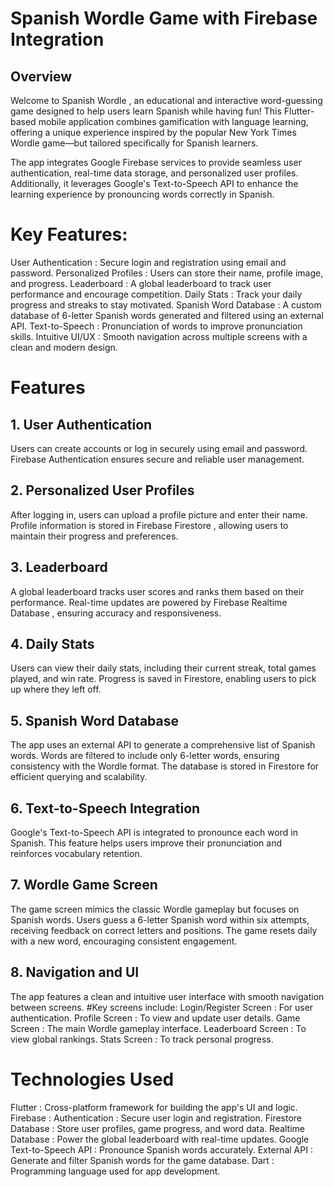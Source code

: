 # Spanish Wordle Game with Firebase Integration

## Overview
Welcome to Spanish Wordle , an educational and interactive word-guessing game designed to help users learn Spanish while having fun! This Flutter-based mobile application combines gamification with language learning, offering a unique experience inspired by the popular New York Times Wordle game—but tailored specifically for Spanish learners.

The app integrates Google Firebase services to provide seamless user authentication, real-time data storage, and personalized user profiles. Additionally, it leverages Google's Text-to-Speech API to enhance the learning experience by pronouncing words correctly in Spanish.

# Key Features:

User Authentication : Secure login and registration using email and password.
Personalized Profiles : Users can store their name, profile image, and progress.
Leaderboard : A global leaderboard to track user performance and encourage competition.
Daily Stats : Track your daily progress and streaks to stay motivated.
Spanish Word Database : A custom database of 6-letter Spanish words generated and filtered using an external API.
Text-to-Speech : Pronunciation of words to improve pronunciation skills.
Intuitive UI/UX : Smooth navigation across multiple screens with a clean and modern design.

# Features
## 1. User Authentication
Users can create accounts or log in securely using email and password.
Firebase Authentication ensures secure and reliable user management.
## 2. Personalized User Profiles
After logging in, users can upload a profile picture and enter their name.
Profile information is stored in Firebase Firestore , allowing users to maintain their progress and preferences.
## 3. Leaderboard
A global leaderboard tracks user scores and ranks them based on their performance.
Real-time updates are powered by Firebase Realtime Database , ensuring accuracy and responsiveness.
## 4. Daily Stats
Users can view their daily stats, including their current streak, total games played, and win rate.
Progress is saved in Firestore, enabling users to pick up where they left off.
## 5. Spanish Word Database
The app uses an external API to generate a comprehensive list of Spanish words.
Words are filtered to include only 6-letter words, ensuring consistency with the Wordle format.
The database is stored in Firestore for efficient querying and scalability.
## 6. Text-to-Speech Integration
Google's Text-to-Speech API is integrated to pronounce each word in Spanish.
This feature helps users improve their pronunciation and reinforces vocabulary retention.
## 7. Wordle Game Screen
The game screen mimics the classic Wordle gameplay but focuses on Spanish words.
Users guess a 6-letter Spanish word within six attempts, receiving feedback on correct letters and positions.
The game resets daily with a new word, encouraging consistent engagement.
## 8. Navigation and UI
The app features a clean and intuitive user interface with smooth navigation between screens.
#Key screens include:
Login/Register Screen : For user authentication.
Profile Screen : To view and update user details.
Game Screen : The main Wordle gameplay interface.
Leaderboard Screen : To view global rankings.
Stats Screen : To track personal progress.

# Technologies Used
Flutter : Cross-platform framework for building the app's UI and logic.
Firebase :
Authentication : Secure user login and registration.
Firestore Database : Store user profiles, game progress, and word data.
Realtime Database : Power the global leaderboard with real-time updates.
Google Text-to-Speech API : Pronounce Spanish words accurately.
External API : Generate and filter Spanish words for the game database.
Dart : Programming language used for app development.
